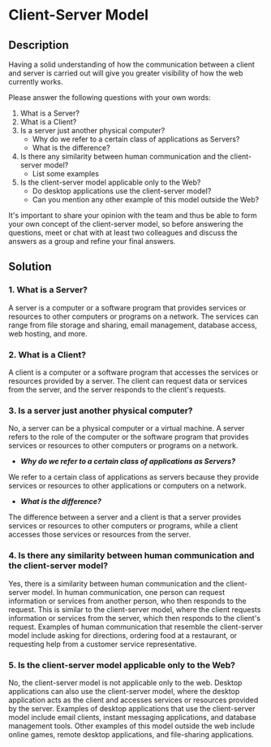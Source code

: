# Client-Server Model

## Description

Having a solid understanding of how the communication between a
client and server is carried out will give you greater visibility
of how the web currently works.

Please answer the following questions with your own words:

1. What is a Server?
2. What is a Client?
3. Is a server just another physical computer?
   - Why do we refer to a certain class of applications as Servers?
   - What is the difference?
4. Is there any similarity between human communication and the client-server model?
   - List some examples
5. Is the client-server model applicable only to the Web?
   - Do desktop applications use the client-server model?
   - Can you mention any other example of this model outside the Web?

It's important to share your opinion with the team and thus be able to
form your own concept of the client-server model, so before answering the
questions, meet or chat with at least two colleagues and discuss the answers
as a group and refine your final answers.

## Solution

### 1. What is a Server?
A server is a computer or a software program that provides services or resources to other computers or programs on a network. The services can range from file storage and sharing, email management, database access, web hosting, and more.
### 2. What is a Client?
A client is a computer or a software program that accesses the services or resources provided by a server. The client can request data or services from the server, and the server responds to the client's requests.
### 3. Is a server just another physical computer?
No, a server can be a physical computer or a virtual machine. A server refers to the role of the computer or the software program that provides services or resources to other computers or programs on a network.

   - ***Why do we refer to a certain class of applications as Servers?***
    
We refer to a certain class of applications as servers because they provide services or resources to other applications or computers on a network.

   - ***What is the difference?***

The difference between a server and a client is that a server provides services or resources to other computers or programs, while a client accesses those services or resources from the server.
### 4. Is there any similarity between human communication and the client-server model?

Yes, there is a similarity between human communication and the client-server model. In human communication, one person can request information or services from another person, who then responds to the request. This is similar to the client-server model, where the client requests information or services from the server, which then responds to the client's request. Examples of human communication that resemble the client-server model include asking for directions, ordering food at a restaurant, or requesting help from a customer service representative.

### 5. Is the client-server model applicable only to the Web?
No, the client-server model is not applicable only to the web. Desktop applications can also use the client-server model, where the desktop application acts as the client and accesses services or resources provided by the server. Examples of desktop applications that use the client-server model include email clients, instant messaging applications, and database management tools. Other examples of this model outside the web include online games, remote desktop applications, and file-sharing applications.